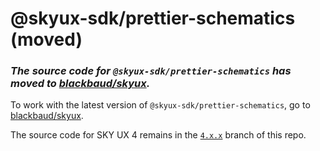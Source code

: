 # @skyux-sdk/prettier-schematics (moved)

### *The source code for `@skyux-sdk/prettier-schematics` has moved to [blackbaud/skyux](https://github.com/blackbaud/skyux).*

To work with the latest version of `@skyux-sdk/prettier-schematics`, go to [blackbaud/skyux](https://github.com/blackbaud/skyux).

The source code for SKY UX 4 remains in the [`4.x.x`](https://github.com/blackbaud/skyux-sdk-prettier-schematics/tree/4.x.x) branch of this repo.
